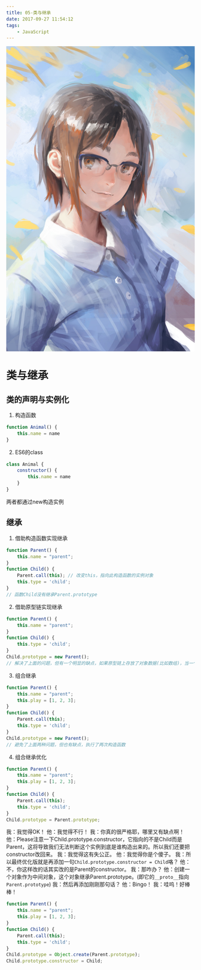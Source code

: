 ```yaml
---
title: 05-类与继承
date: 2017-09-27 11:54:12
tags:
	- JavaScript
---
```

<img src="/images/index/05.jpg" />
<!--more-->

# 类与继承

## 类的声明与实例化
1. 构造函数
``` javascript
function Animal() {
	this.name = name
}
```
2. ES6的class
``` javascript
class Animal {
	constructor() {
		this.name = name
	}
}
```
两者都通过new构造实例

## 继承
1. 借助构造函数实现继承
``` javascript
function Parent() {
	this.name = "parent";
}
function Child() {
	Parent.call(this); // 改变this，指向此构造函数的实例对象
	this.type = 'child';
}
// 函数Child没有继承Parent.prototype
```

2. 借助原型链实现继承
``` javascript
function Parent() {
	this.name = "parent";
}
function Child() {
	this.type = 'child';
}
Child.prototype = new Parent();
// 解决了上面的问题，但有一个明显的缺点，如果原型链上存放了对象数据(比如数组)，当一个实例更改了数据，那么就会影响到所有实例
```

3. 组合继承
``` javascript
function Parent() {
	this.name = "parent";
	this.play = [1, 2, 3];
}
function Child() {
	Parent.call(this);
	this.type = 'child';
}
Child.prototype = new Parent();
// 避免了上面两种问题，但也有缺点，执行了两次构造函数
```

4. 组合继承优化
``` javascript
function Parent() {
	this.name = "parent";
	this.play = [1, 2, 3];
}
function Child() {
	Parent.call(this);
	this.type = 'child';
}
Child.prototype = Parent.prototype;
```

我：我觉得OK！
他：我觉得不行！
我：你真的很严格耶，哪里又有缺点啊！
他：Please注意一下Child.prototype.constructor，它指向的不是Child而是Parent，这将导致我们无法判断这个实例到底是谁构造出来的。所以我们还要把constructor改回来。
我：我觉得这有失公正。
他：我觉得你是个傻子。
我：所以最终优化版就是再添加一句`Child.prototype.constructor = Child`咯？
他：不，你这样改的话其实改的是Parent的constructor。
我：那咋办？
他：创建一个对象作为中间对象，这个对象继承Parent.prototype。(即它的`__proto__`指向`Parent.prototype`)
我：然后再添加刚刚那句话？
他：Bingo！
我：哇呜！好棒棒！

``` javascript
function Parent() {
	this.name = "parent";
	this.play = [1, 2, 3];
}
function Child() {
	Parent.call(this);
	this.type = 'child';
}
Child.prototype = Object.create(Parent.prototype);
Child.prototype.constructor = Child;
```